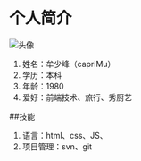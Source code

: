 # 个人简介
![头像](http://g4.tdimg.com/b/20150210/co7.png)

1. 姓名：牟少峰（capriMu）
2. 学历：本科
3. 年龄：1980
4. 爱好：前端技术、旅行、秀厨艺

##技能
1. 语言：html、css、JS、
2. 项目管理：svn、git
